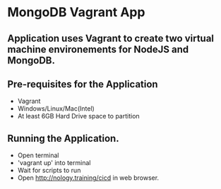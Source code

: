 # MongoDB Vagrant App

## Application uses Vagrant to create two virtual machine environements for NodeJS and MongoDB. 

## Pre-requisites for the Application
- Vagrant
- Windows/Linux/Mac(Intel)
- At least 6GB Hard Drive space to partition

## Running the Application.
- Open terminal
- 'vagrant up' into terminal
- Wait for scripts to run
- Open http://nology.training/cicd in web browser.

